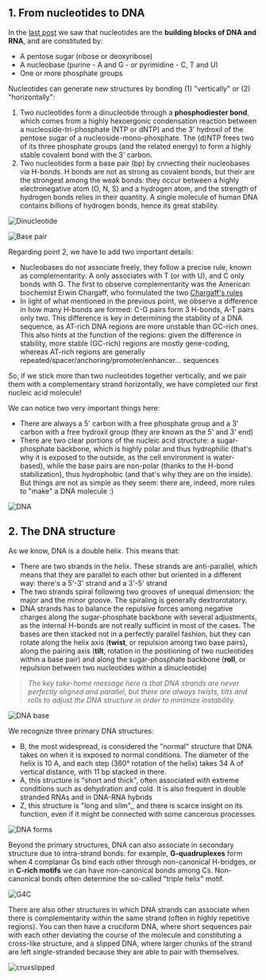 ## 1. From nucleotides to DNA

In the [last post](./Day_1.md) we saw that nucleotides are the **building blocks of DNA and RNA**, and are constituted by:

- A pentose sugar (ribose or deoxyribose)
- A nucleobase (purine - A and G - or pyrimidine - C, T and U)
- One or more phosphate groups

Nucleotides can generate new structures by bonding (1) "vertically" or (2) "horizontally":

1. Two nucleotides form a dinucleotide through a **phosphodiester bond**, which comes from a highly hexoergonic condensation reaction between a nucleoside-tri-phosphate (NTP or dNTP) and the 3' hydroxil of the pentose sugar of a nucleoside-mono-phosphate. The (d)NTP frees two of its three phosphate groups (and the related energy) to form a highly stable covalent bond with the 3' carbon.
2. Two nucleotides form a base pair (bp) by cnnecting their nucleobases via H-bonds. H bonds are not as strong as covalent bonds, but their are the strongest among the weak bonds: they occur between a highly electronegative atom (O, N, S) and a hydrogen atom, and the strength of hydrogen bonds relies in their quantity. A single molecule of human DNA contains billions of hydrogen bonds, hence its great stability.

![Dinucleotide](https://ecampusontario.pressbooks.pub/app/uploads/sites/159/2018/07/OSC_Microbio_10_02_NAcidStrand.jpg)

![Base pair](https://s3-us-west-2.amazonaws.com/courses-images/wp-content/uploads/sites/110/2016/06/02172431/Molecular-DNA.png)


Regarding point 2, we have to add two important details:

- Nucleobases do not associate freely, they follow a precise rule, known as complementarity: A only associates with T (or with U), and C only bonds with G.  The first to observe complementarity was the American biochemist Erwin Chargaff, who formulated the two [Chargaff's rules](https://en.wikipedia.org/wiki/Chargaff%27s_rules)
- In light of what mentioned in the previous point, we observe a difference in how many H-bonds are formed: C-G pairs form 3 H-bonds, A-T pairs only two. This difference is key in determining the stability of a DNA sequence, as AT-rich DNA regions are more unstable than GC-rich ones. This also hints at the function of the regions: given the difference in stability, more stable (GC-rich) regions are mostly gene-coding, whereas AT-rich regions are generally repeated/spacer/anchoring/promoter/enhancer... sequences

So, if we stick more than two nucleotides together vertically, and we pair them with a complementary strand horizontally, we have completed our first nucleic acid molecule!

We can notice two very important things here:

- There are always a 5' carbon with a free phosphate group and a 3' carbon with a free hydroxil group (they are known as the 5' and 3' end)
- There are two clear portions of the nucleic acid structure: a sugar-phosphate backbone, which is highly polar and thus hydrophilic (that's why it is exposed to the outside, as the cell environment is water-based), while the base pairs are non-polar (thanks to the H-bond stabilization), thus hydrophobic (and that's why they are on the inside). 
But things are not as simple as they seem: there are, indeed, more rules to "make" a DNA molecule :)


![DNA](http://media.opencurriculum.org/articles_manual/ck12_biology/dna-and-rna/7.png)

## 2. The DNA structure

As we know, DNA is a double helix. This means that:

- There are two strands in the helix. These strands are anti-parallel, which means that they are parallel to each other but oriented in a different way: there's a 5'-3' strand and a 3'-5' strand
- The two strands spiral following two grooves of unequal dimension: the major and the minor groove. The spiraling is generally dextrorotatory. 
- DNA strands has to balance the repulsive forces among negative charges along the sugar-phosphate backbone with several adjustments, as the internal H-bonds are not really sufficint in most of the cases. The bases are then stacked not in a perfectly parallel fashion, but they can rotate along the helix axis (**twist**, or repulsion among two base pairs), along the pairing axis (**tilt**, rotation in the positioning of two nucleotides within a base pair) and along the sugar-phosphate backbone (**roll**, or repulsion between two nucleotides within a dinucleotide)

> *The key take-home message here is that DNA strands are never perfectly aligned and parallel, but there are always twists, tilts and rolls to adjust the DNA structure in order to minimize instability.*


![DNA base](https://s3-us-west-2.amazonaws.com/courses-images/wp-content/uploads/sites/1094/2016/11/03164502/OSC_Microbio_10_02_DoubHelix.jpg)


We recognize three primary DNA structures:

- B, the most widespread, is considered the "normal" structure that DNA takes on when it is exposed to normal conditions. The diameter of the helix is 10 A, and each step (360° rotation of the helix) takes 34 A of vertical distance, with 11 bp stacked in there. 
- A, this structure is "short and thick", often associated with extreme conditions such as dehydration and cold. It is also frequent in double stranded RNAs and in DNA-RNA hybrids
- Z, this structure is "long and slim",, and there is scarce insight on its function, even if it might be connected with some cancerous processes. 

![DNA forms](https://microbenotes.com/wp-content/uploads/2019/04/Different-forms-of-DNA.jpg)

Beyond the primary structures, DNA can also associate in secondary structure due to intra-strand bonds: for example, **G-quadruplexes** form when 4 complanar Gs bind each other through non-canonical H-bridges, or in **C-rich motifs** we can have non-canonical bonds among Cs. Non-canonical bonds often determine the so-called "triple helix" motif. 

![G4C](https://www.frontiersin.org/files/Articles/390526/fchem-06-00281-HTML/image_m/fchem-06-00281-g002.jpg)

There are also other structures in which DNA strands can associate when there is complementarity within the same strand (often in highly repetitive regions). You can then have a cruciform DNA, where short sequences pair with each other deviating the course of the molecule and constituting a cross-like structure, and a slipped DNA, where larger chunks of the strand are left single-stranded because they are able to pair with themselves.

![cruxslipped](https://pubs.rsc.org/image/article/2020/CB/d0cb00151a/d0cb00151a-f8_hi-res.gif)